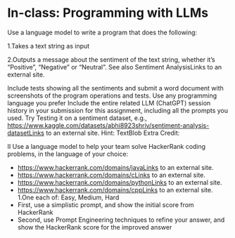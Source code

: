 # **In-class: Programming with LLMs**

Use a language model to write a program that does the following:

1.Takes a text string as input

2.Outputs a message about the sentiment of the text string, whether it’s “Positive”, “Negative” or “Neutral”. See also Sentiment AnalysisLinks to an external site.

Include tests showing all the sentiments and submit a word document with screenshots of the program operations and tests.
Use any programming language you prefer
Include the entire related LLM (ChatGPT) session history in your submission for this assignment, including all the prompts you used.
Try Testing it on a sentiment dataset, e.g., https://www.kaggle.com/datasets/abhi8923shriv/sentiment-analysis-datasetLinks to an external site.
Hint: TextBlob
Extra Credit:

II  Use a language model to help your team solve HackerRank coding problems, in the language of your choice:
* https://www.hackerrank.com/domains/javaLinks to an external site.
* https://www.hackerrank.com/domains/cLinks to an external site.
* https://www.hackerrank.com/domains/pythonLinks to an external site.
* https://www.hackerrank.com/domains/cppLinks to an external site.
1.One each of: Easy, Medium, Hard
* First, use a simplistic prompt, and show the initial score from HackerRank
* Second, use Prompt Engineering techniques to refine your answer, and show the HackerRank score for the improved answer

